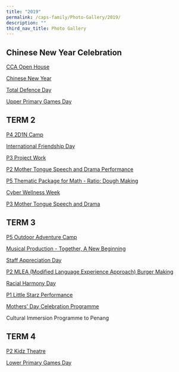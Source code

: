 ```yaml
---
title: "2019"
permalink: /caps-family/Photo-Gallery/2019/
description: ""
third_nav_title: Photo Gallery
---
```

Chinese New Year Celebration
----------------------------

[CCA Open House](https://photos.google.com/share/AF1QipM2XRErc93SqzBHItH3at2YJzFNQ1jRnrkaHPqVu8wRNdnDg36UnDSlye00SLlUxw?key=bi1UNlktejBOY0JxellfVG5fQ1hOeXQ2cjF2azZ3)

[Chinese New Year](https://photos.google.com/share/AF1QipNOXe7OqIPNB7eZTftHeRa8mxvYOefIDPBYTIzR7D2LZ3iycpmDNWYwoMAwWJvFCQ?key=bFZ2THI4MmxUeU5yZVduWlA3WG92Nkk1MjNNMVh3)

[Total Defence Day](https://photos.google.com/share/AF1QipM02aBP-YHAI6kgd1CgnAGEEwviowbtPlVoGkfKUNtHrHTEuzegJ6vZlylr-id_Ag?key=Z19JMVVGTV9SLVR6RkFWV0stUmE0UG5tMVpwMTZR)

[Upper Primary Games Day](https://photos.google.com/share/AF1QipMVCkzfDkqAKX_11cpf7Ej-tIo9J49TJy4BIuBjTLrpR065C76qqiGH8aYPn82f-A?key=VmlIdS1GNkR4bzRIaFFpLWxSTW9NWDdCNGNYakNB)

TERM 2
------

[P4 2D1N Camp](https://photos.google.com/share/AF1QipPXDpHzD0ZrBL9MaoAqx2w4CDGeyDs9N1JDf3D7BFVnc4SbAHB02sNHbm1h7HdKTA?key=d2VGVzFwXzJTR3cyQkktbTVUeXlvSzhOaUJ2cHNn)

[International Friendship Day](https://photos.app.goo.gl/MBD6Q24uDB859itn7)

[P3 Project Work](https://photos.app.goo.gl/TZD67VhtsXqmYJpNA)

[P2 Mother Tongue Speech and Drama Performance](https://photos.app.goo.gl/Wf2HHE7wnmsrE6qUA)

[P5 Thematic Package for Math - Ratio: Dough Making](https://photos.google.com/share/AF1QipPMdRPdHXza1Ej1lXHlLLDKQFdCp-fUPWffZ-YMeGKnfVUAIZBFVyFQYYXpRv1lrQ?key=VjhzTFo2Ql96Q3RxZTNDaEcwazZxRUVrbmk1YmxB)

[Cyber Wellness Week](https://photos.app.goo.gl/7vAa5uXzBNYUbpTZ9)

[P3 Mother Tongue Speech and Drama](https://photos.app.goo.gl/7vAa5uXzBNYUbpTZ9)

TERM 3
------

[P5 Outdoor Adventure Camp](https://photos.google.com/share/AF1QipNXSN5SsmoZXnmvD953RF8KLY-MVvrzKdpMWPxr2y6ATmRRr9KQIdzdABgrat0VTw?key=WVBwRHo3ZjJyS3Z2S04yRkRBQ2hVeTVYRm1qTWFn)

[Musical Production - Together, A New Beginning](https://photos.google.com/share/AF1QipNroU59CF6Np2z5yyMBs4FFTJgxAsHBVgbEB1IpQLZG5lKxcvXNF-tc9H8gB6FE0Q?key=LTdBQXhMQnJla0dpNFJubmQ1S1Vzb2JwWGZHX01R)

[Staff Appreciation Day](https://photos.google.com/share/AF1QipNZiR-roYMlB9oEghs_kPQ4MU8ksL0wBI8CAm90QPnLp6YcV2Gp9Mg50Au_aYlucw?key=MGVsZHdPd21zMFBNcFFhR2c5YW95blEtcWRzLWhB)

[P2 MLEA (Modified Language Experience Approach) Burger Making](https://photos.google.com/share/AF1QipMcgMK_q6_NXnL0C5FbX7eEt7sbX-ejr90zaWEbs7SFZdpuBrUbdiwsgPE1kI4NPg?key=akFzQ2hVSFk5VDBCa2ZQRFdMV0g0LVN5a1k4QVNn)

[Racial Harmony Day](https://photos.google.com/share/AF1QipM4joWATyp0Ov1IHNicwhQjslEODJ0eDE1clWJoAYqjmrxfcQWHtA9r8sUggoHJyg?key=WC1DV2pPNGdBSk96aS00S1JLNkFUdEZEV3lhYzFn)

[P1 Little Starz Performance](https://photos.app.goo.gl/7vAa5uXzBNYUbpTZ9)

[Mothers' Day Celebration Programme](https://photos.app.goo.gl/33E1ecGsVarPDAmU9)

Cultural Immersion Programme to Penang

TERM 4
------

[P2 Kidz Theatre](https://photos.app.goo.gl/YLnyWE721g8ua7oSA)

[Lower Primary Games Day](https://photos.app.goo.gl/MRK8uBkH5ktJ98t18)